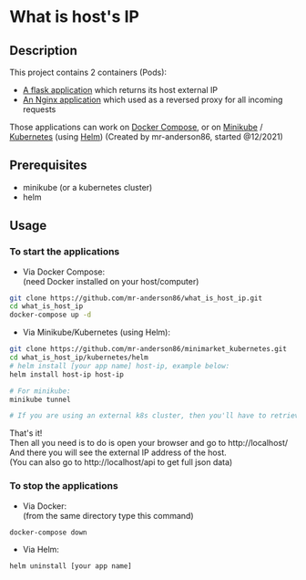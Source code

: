 # What is host's IP

## Description

This project contains 2 containers (Pods):
* [A flask application](src) which returns its host external IP
* [An Nginx application](nginx) which used as a reversed proxy for all incoming requests

Those applications can work on [Docker Compose](https://docs.docker.com/compose/), or on [Minikube](https://minikube.sigs.k8s.io/) / [Kubernetes](https://kubernetes.io/) (using [Helm](https://helm.sh/)) 
(Created by mr-anderson86, started @12/2021)

## Prerequisites
* minikube (or a kubernetes cluster)
* helm

## Usage

### To start the applications
* Via Docker Compose:  
  (need Docker installed on your host/computer)
```bash
git clone https://github.com/mr-anderson86/what_is_host_ip.git
cd what_is_host_ip
docker-compose up -d
```

* Via Minikube/Kubernetes (using Helm):
```bash
git clone https://github.com/mr-anderson86/minimarket_kubernetes.git
cd what_is_host_ip/kubernetes/helm
# helm install [your app name] host-ip, example below:
helm install host-ip host-ip

# For minikube:
minikube tunnel

# If you are using an external k8s cluster, then you'll have to retrieve ip from ou
```

That's it!  
Then all you need is to do is open your browser and go to http://localhost/  
And there you will see the external IP address of the host.  
(You can also go to http://localhost/api to get full json data)

### To stop the applications
* Via Docker:  
  (from the same directory type this command)
```bash
docker-compose down
```

* Via Helm:
```bash
helm uninstall [your app name]
```